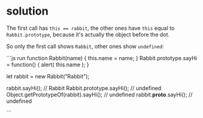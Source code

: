 # solution

The first call has `this == rabbit`, the other ones have `this` equal to `Rabbit.prototype`, because it's actually the object before the dot.

So only the first call shows `Rabbit`, other ones show `undefined`:

\`\`\`js run function Rabbit\(name\) { this.name = name; } Rabbit.prototype.sayHi = function\(\) { alert\( this.name \); }

let rabbit = new Rabbit\("Rabbit"\);

rabbit.sayHi\(\); // Rabbit Rabbit.prototype.sayHi\(\); // undefined Object.getPrototypeOf\(rabbit\).sayHi\(\); // undefined rabbit.**proto**.sayHi\(\); // undefined

\`\`\`

